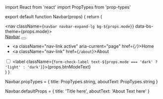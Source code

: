 import React from 'react'
import PropTypes from 'prop-types'

export default function Navbar(props) {
    return (
        <div>
            <nav className={`navbar navbar-expand-lg bg-${props.mode}`} data-bs-theme={props.mode}>
                <div className="container-fluid">
                    <a className="navbar-brand" href="{`/`}">Navbar</a>
                    <button className="navbar-toggler" type="button" data-bs-toggle="collapse" data-bs-target="#navbarSupportedContent" aria-controls="navbarSupportedContent" aria-expanded="false" aria-label="Toggle navigation">
                    <span className="navbar-toggler-icon"></span>
                    </button>
                    <div className="collapse navbar-collapse" id="navbarSupportedContent">
                        <ul className="navbar-nav me-auto mb-2 mb-lg-0">
                            <li className="nav-item">
                            <a className="nav-link active" aria-current="page" href={`/`}>Home</a>
                            </li>
                            <li className="nav-item">
                            <a className="nav-link" href={`/about`}>About</a>
                            </li>
                        </ul>
                        <div className="form-check form-switch">
                            <input className="form-check-input" type="checkbox" role="switch" id="themeMode" onChange={props.toggleMode}/>
                            <label className={`form-check-label text-${props.mode === 'dark' ? 'light' : 'dark'}`}>{props.btnModeText}</label>
                        </div>
                    </div>
                </div>
            </nav>
            <div id="detail"></div>
        </div>
    )
}

Navbar.propTypes = {
    title: PropTypes.string,
    aboutText: PropTypes.string
}

Navbar.defaultProps  = {
    title: 'Title here',
    aboutText: 'About Text here'
}